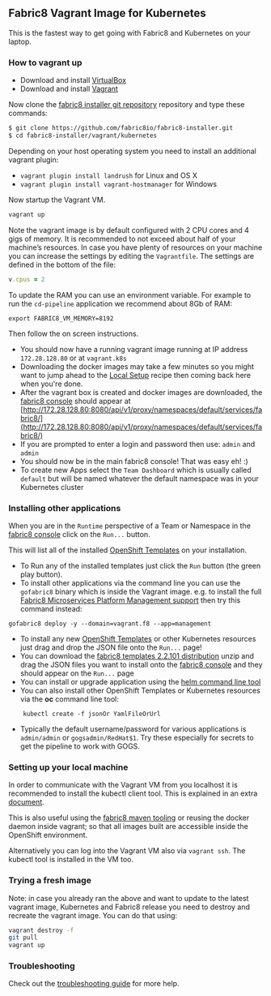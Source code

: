 ## Fabric8 Vagrant Image for Kubernetes

This is the fastest way to get going with Fabric8 and Kubernetes on your laptop.

 ### How to vagrant up

 * Download and install [VirtualBox](https://www.virtualbox.org/wiki/Downloads)
 * Download and install [Vagrant](http://www.vagrantup.com/downloads.html)

 Now clone the
 [fabric8 installer git repository](https://github.com/fabric8io/fabric8-installer)
 repository and type these commands:

 ```sh
 $ git clone https://github.com/fabric8io/fabric8-installer.git
 $ cd fabric8-installer/vagrant/kubernetes
 ```

 Depending on your host operating system you need to install an
 additional vagrant plugin:

 * `vagrant plugin install landrush` for Linux and OS X
 * `vagrant plugin install vagrant-hostmanager` for Windows


 Now startup the Vagrant VM.

 ```sh
 vagrant up
 ```

 Note the vagrant image is by default configured with 2 CPU cores and
 4 gigs of memory. It is recommended to not exceed about half of your
 machine’s resources. In case you have plenty of resources on your
 machine you can increase the settings by editing the
 `Vagrantfile`. The settings are defined in the bottom of the file:

 ```ruby
 v.cpus = 2
 ```

 To update the RAM you can use an environment variable. For example to run the `cd-pipeline` application we recommend about 8Gb of RAM:

 ```
 export FABRIC8_VM_MEMORY=8192
 ```

 Then follow the on screen instructions.

 * You should now have a running vagrant image running at IP address
   `172.28.128.80` or at `vagrant.k8s`
 * Downloading the docker images may take a few minutes so you might
   want to jump ahead to the [Local Setup](local.html) recipe then
   coming back here when you're done.
 * After the vagrant box is created and docker images are downloaded,
   the [fabric8 console](../console.html) should appear at
   [http://172.28.128.80:8080/api/v1/proxy/namespaces/default/services/fabric8/](http://172.28.128.80:8080/api/v1/proxy/namespaces/default/services/fabric8/)
 * If you are prompted to enter a login and password then use: `admin` and `admin`
 * You should now be in the main fabric8 console! That was easy eh! :)
 * To create new Apps select the `Team Dashboard` which is usually called `default` but will be named whatever the default namespace was in your Kubernetes cluster

 ### Installing other applications

When you are in the `Runtime` perspective of a Team or Namespace in the
 [fabric8 console](http://fabric8.io/guide/console.html) click on the
 `Run...` button.

 This will list all of the installed [OpenShift Templates](http://docs.openshift.org/latest/dev_guide/templates.html)
 on your installation.

 * To Run any of the installed templates just click the `Run` button
   (the green play button).
 * To install other applications via the command line you can use the `gofabric8` binary which is inside the Vagrant image. e.g. to install the full [Fabric8 Microservices Platform Management support](../management.html) then try this command instead:

 ```
 gofabric8 deploy -y --domain=vagrant.f8 --app=management
 ```

 * To install any new
   [OpenShift Templates](http://docs.openshift.org/latest/dev_guide/templates.html)
   or other Kubernetes resources just drag and drop the JSON file onto
  the `Run...` page!
 * You can download the
   [fabric8 templates 2.2.101 distribution](http://repo1.maven.org/maven2/io/fabric8/devops/distro/distro/2.2.101/distro-2.2.101-templates.zip)
   unzip and drag the JSON files you want to install onto the
   [fabric8 console](http://fabric8.io/guide/console.html) and they
   should appear on the `Run...` page
 * You can install or upgrade application using the [helm command line tool](http://fabric8.io/guide/helm.html)
 * You can also install other OpenShift Templates or Kubernetes
   resources via the **oc** command line tool:
 ```
     kubectl create -f jsonOr YamlFileOrUrl
 ```
  * Typically the default username/password for various applications is `admin/admin` or `gogsadmin/RedHat$1`.  Try these especially for  secrets to get the pipeline to work with GOGS.

 ### Setting up your local machine

 In order to communicate with the Vagrant VM from you localhost it is
 recommended to install the kubectl client
 tool. This is explained in an extra [document](local.html).

 This is also useful using the
 [fabric8 maven tooling](../mavenPlugin.html) or reusing the docker
 daemon inside vagrant; so that all images built are accessible inside
 the OpenShift environment.

 Alternatively you can log into the Vagrant VM also via `vagrant
 ssh`. The kubectl tool is installed in the VM too.

 ### Trying a fresh image

 Note: in case you already ran the above and want to update to the
 latest vagrant image, Kubernetes and Fabric8 release you need to
 destroy and recreate the vagrant image.  You can do that using:

 ```sh
 vagrant destroy -f
 git pull
 vagrant up
 ```

 ### Troubleshooting

 Check out the [troubleshooting guide](troubleshooting.html) for more help.
